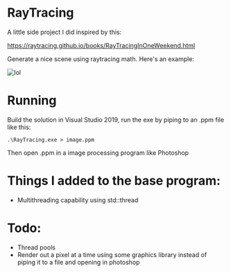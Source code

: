 # RayTracing

A little side project I did inspired by this:

https://raytracing.github.io/books/RayTracingInOneWeekend.html

Generate a nice scene using raytracing math. Here's an example:

![lol](https://user-images.githubusercontent.com/69275171/155463202-93d66f35-3458-45b7-aa9a-a05b76b96ba8.jpg)

# Running

Build the solution in Visual Studio 2019, run the exe by piping to an .ppm file like this:

```
.\RayTracing.exe > image.ppm
```

Then open .ppm in a image processing program like Photoshop

# Things I added to the base program:

- Multithreading capability using std::thread

# Todo:

- Thread pools
- Render out a pixel at a time using some graphics library instead of piping it to a file and opening in photoshop 
